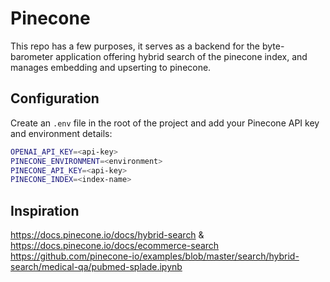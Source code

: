 # Pinecone

This repo has a few purposes, it serves as a backend for the byte-barometer application offering hybrid search of the pinecone index, and manages embedding and upserting to pinecone.

## Configuration

Create an `.env` file in the root of the project and add your Pinecone API key and environment details:

```sh
OPENAI_API_KEY=<api-key>
PINECONE_ENVIRONMENT=<environment>
PINECONE_API_KEY=<api-key>
PINECONE_INDEX=<index-name>
```

## Inspiration

https://docs.pinecone.io/docs/hybrid-search & https://docs.pinecone.io/docs/ecommerce-search
https://github.com/pinecone-io/examples/blob/master/search/hybrid-search/medical-qa/pubmed-splade.ipynb
